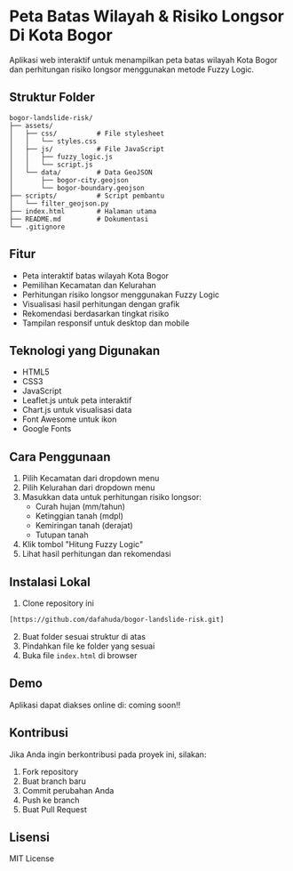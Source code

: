 # Peta Batas Wilayah & Risiko Longsor Di Kota Bogor

Aplikasi web interaktif untuk menampilkan peta batas wilayah Kota Bogor dan perhitungan risiko longsor menggunakan metode Fuzzy Logic.

## Struktur Folder

```
bogor-landslide-risk/
├── assets/
│   ├── css/          # File stylesheet
│   │   └── styles.css
│   ├── js/           # File JavaScript
│   │   ├── fuzzy_logic.js
│   │   └── script.js
│   └── data/         # Data GeoJSON
│       ├── bogor-city.geojson
│       └── bogor-boundary.geojson
├── scripts/          # Script pembantu
│   └── filter_geojson.py
├── index.html        # Halaman utama
├── README.md         # Dokumentasi
└── .gitignore
```

## Fitur

- Peta interaktif batas wilayah Kota Bogor
- Pemilihan Kecamatan dan Kelurahan
- Perhitungan risiko longsor menggunakan Fuzzy Logic
- Visualisasi hasil perhitungan dengan grafik
- Rekomendasi berdasarkan tingkat risiko
- Tampilan responsif untuk desktop dan mobile

## Teknologi yang Digunakan

- HTML5
- CSS3
- JavaScript
- Leaflet.js untuk peta interaktif
- Chart.js untuk visualisasi data
- Font Awesome untuk ikon
- Google Fonts

## Cara Penggunaan

1. Pilih Kecamatan dari dropdown menu
2. Pilih Kelurahan dari dropdown menu
3. Masukkan data untuk perhitungan risiko longsor:
   - Curah hujan (mm/tahun)
   - Ketinggian tanah (mdpl)
   - Kemiringan tanah (derajat)
   - Tutupan tanah
4. Klik tombol "Hitung Fuzzy Logic"
5. Lihat hasil perhitungan dan rekomendasi

## Instalasi Lokal

1. Clone repository ini
```bash
[https://github.com/dafahuda/bogor-landslide-risk.git]
```

2. Buat folder sesuai struktur di atas
3. Pindahkan file ke folder yang sesuai
4. Buka file `index.html` di browser

## Demo

Aplikasi dapat diakses online di: coming soon!!

## Kontribusi

Jika Anda ingin berkontribusi pada proyek ini, silakan:
1. Fork repository
2. Buat branch baru
3. Commit perubahan Anda
4. Push ke branch
5. Buat Pull Request

## Lisensi

MIT License 
